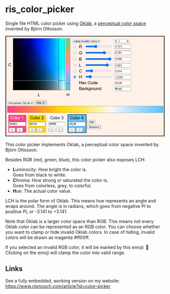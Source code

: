 # ris_color_picker

Single file HTML color picker using [Oklab](https://en.wikipedia.org/wiki/Oklab_color_space), a [perceptual color space](https://bottosson.github.io/posts/oklab/) invented by Björn Ottosson.

![thumbnail](screenshot.png)

This color picker implements Oklab, a perceptual color space invented by Björn Ottosson.

Besides RGB (red, green, blue), this color picker also exposes LCH:

- **L**uminocity: How bright the color is.  
  Goes from black to white.
- **C**hroma: How strong or saturated the color is.  
  Goes from colorless, grey, to colorful.
- **H**ue: The actual color value.

LCH is the polar form of Oklab. This means hue represents an angle and wraps around. The angle is in radians, which goes from negative PI to positive PI, or -3.141 to +3.141.

Note that Oklab is a larger color space than RGB. This means not every Oklab color can be represented as an RGB color. You can choose whether you want to clamp or hide invalid Oklab colors. In case of hiding, invalid colors will be drawn as magenta #ff00ff.

If you selected an invalid RGB color, it will be marked by this emoji: 🛑 Clicking on the emoji will clamp the color into valid range.

## Links

See a fully embedded, working version on my website: https://www.rismosch.com/article?id=color-picker